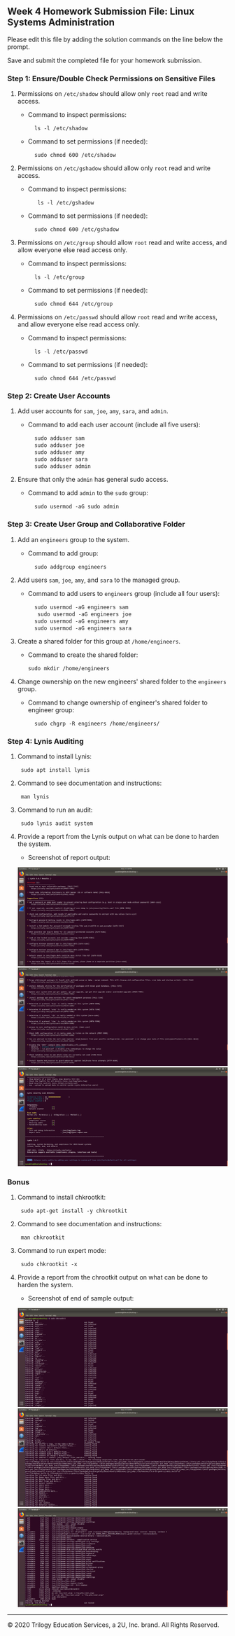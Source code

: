 ## Week 4 Homework Submission File: Linux Systems Administration

Please edit this file by adding the solution commands on the line below the prompt.

Save and submit the completed file for your homework submission.


### Step 1: Ensure/Double Check Permissions on Sensitive Files

1. Permissions on `/etc/shadow` should allow only `root` read and write access.

    - Command to inspect permissions:

            ls -l /etc/shadow

    - Command to set permissions (if needed):

            sudo chmod 600 /etc/shadow

2. Permissions on `/etc/gshadow` should allow only `root` read and write access.

    - Command to inspect permissions:

             ls -l /etc/gshadow

    - Command to set permissions (if needed):

            sudo chmod 600 /etc/gshadow

3. Permissions on `/etc/group` should allow `root` read and write access, and allow everyone else read access only.

    - Command to inspect permissions:

            ls -l /etc/group
    - Command to set permissions (if needed):

            sudo chmod 644 /etc/group
4. Permissions on `/etc/passwd` should allow `root` read and write access, and allow everyone else read access only.

    - Command to inspect permissions:

            ls -l /etc/passwd

    - Command to set permissions (if needed):

            sudo chmod 644 /etc/passwd

### Step 2: Create User Accounts

1. Add user accounts for `sam`, `joe`, `amy`, `sara`, and `admin`.

    - Command to add each user account (include all five users):

            sudo adduser sam
            sudo adduser joe
            sudo adduser amy
            sudo adduser sara
            sudo adduser admin


2. Ensure that only the `admin` has general sudo access.

    - Command to add `admin` to the `sudo` group:

            sudo usermod -aG sudo admin



### Step 3: Create User Group and Collaborative Folder

1. Add an `engineers` group to the system.

    - Command to add group:

            sudo addgroup engineers 

2. Add users `sam`, `joe`, `amy`, and `sara` to the managed group.

    - Command to add users to `engineers` group (include all four users):
    
            sudo usermod -aG engineers sam
             sudo usermod -aG engineers joe
            sudo usermod -aG engineers amy
            sudo usermod -aG engineers sara


3. Create a shared folder for this group at `/home/engineers`.

    - Command to create the shared folder:

          sudo mkdir /home/engineers

4. Change ownership on the new engineers' shared folder to the `engineers` group.

    - Command to change ownership of engineer's shared folder to engineer group:

            sudo chgrp -R engineers /home/engineers/

### Step 4: Lynis Auditing

1. Command to install Lynis:

        sudo apt install lynis

2. Command to see documentation and instructions:

        man lynis

3. Command to run an audit:

        sudo lynis audit system 

4. Provide a report from the Lynis output on what can be done to harden the system.

    - Screenshot of report output:

    ![Virtual_OverWatch_lynis_part1.png](image/VirtualBox_OverWatch_lynis_part1.png)
    ![Virtual_OverWatch_lynis_part2.png](image/VirtualBox_OverWatch_lynis_part2.png)
    ![Virtual_OverWatch_lynis_part3.png](image/VirtualBox_OverWatch_lynis_part3.png)


### Bonus
1. Command to install chkrootkit:

        sudo apt-get install -y chkrootkit 

2. Command to see documentation and instructions:

        man chkrootkit

3. Command to run expert mode:

        sudo chkrootkit -x 


4. Provide a report from the chrootkit output on what can be done to harden the system.
    - Screenshot of end of sample output:

    ![Virtual_OverWatch_chkrootkit_part1.png](image/VirtualBox_OverWatch_chkrootkit_part1.png)
    ![Virtual_OverWatch_chkrootkit_part2.png](image/VirtualBox_OverWatch_chkrootkit_part2.png)
    ![Virtual_OverWatch_chkrootkit_part3.png](image/VirtualBox_OverWatch_chkrootkit_part3.png)
---
© 2020 Trilogy Education Services, a 2U, Inc. brand. All Rights Reserved.
